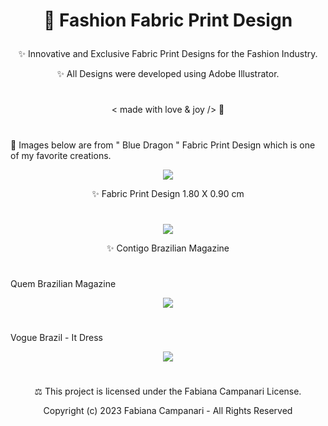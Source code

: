 # <p align="center"> 👗 Fashion Fabric Print Design </p>

<p align="center"> ✨ Innovative and Exclusive Fabric Print Designs for the Fashion Industry. </p>

<p align="center"> ✨ All Designs were developed using Adobe Illustrator. </p>

#

<p align="center"> < made with love & joy /> 🤎 </p>
 
 #
 
🌟 Images below are from " Blue Dragon " Fabric Print Design which is one of my favorite creations.

 
  <p align="center">
 <img src="https://user-images.githubusercontent.com/113218619/210438695-3090a4d4-d53b-428e-ba6b-c56e44c1105e.jpeg" />
 
 <p align="center"> ✨ Fabric Print Design 1.80 X 0.90 cm
   
 #
 
<p align="center">
 <img src="https://user-images.githubusercontent.com/113218619/211163770-128394e8-28ab-4d2f-be52-26fe18973ea3.png" />
 
<p align="center"> ✨ Contigo Brazilian Magazine
   
#
 
Quem Brazilian Magazine

<p align="center">
 <img src="https://user-images.githubusercontent.com/113218619/211163974-cdb8e6f8-fe18-4062-a22f-9eb40a883eb1.jpeg" />

   #
   
Vogue Brazil - It Dress
   
 <p align="center">
 <img src="https://user-images.githubusercontent.com/113218619/211164259-6e55cf57-4ad4-456f-96d4-7850e73a5ca8.jpeg" />
 
 #
 
<p align="center"> ⚖︎ This project is licensed under the Fabiana Campanari License. </p>

<p align="center"> Copyright (c) 2023 Fabiana Campanari - All Rights Reserved </p>





